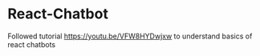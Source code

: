 # React-Chatbot
Followed tutorial https://youtu.be/VFW8HYDwjxw to understand basics of react chatbots

